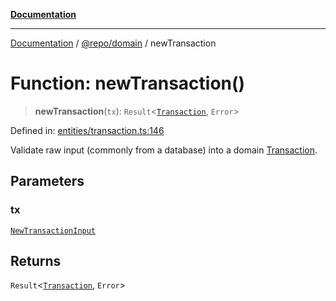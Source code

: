 [**Documentation**](../../../README.md)

***

[Documentation](../../../README.md) / [@repo/domain](../README.md) / newTransaction

# Function: newTransaction()

> **newTransaction**(`tx`): `Result`\<[`Transaction`](../type-aliases/Transaction.md), `Error`\>

Defined in: [entities/transaction.ts:146](https://github.com/o3osatoshi/experiment/blob/04dfa58df6e48824a200a24d77afef7ce464e1ae/packages/domain/src/entities/transaction.ts#L146)

Validate raw input (commonly from a database) into a domain [Transaction](../type-aliases/Transaction.md).

## Parameters

### tx

[`NewTransactionInput`](../type-aliases/NewTransactionInput.md)

## Returns

`Result`\<[`Transaction`](../type-aliases/Transaction.md), `Error`\>
